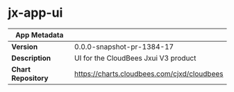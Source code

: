 # jx-app-ui

|App Metadata||
|---|---|
| **Version** | 0.0.0-snapshot-pr-1384-17 |
| **Description** | UI for the CloudBees Jxui V3 product |
| **Chart Repository** | https://charts.cloudbees.com/cjxd/cloudbees |
